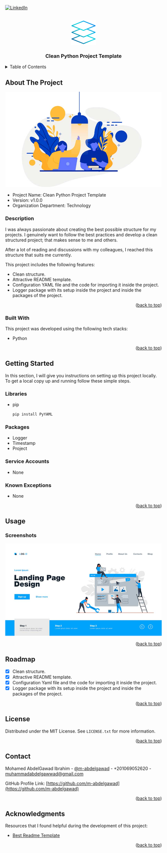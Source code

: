 <!-- PROJECT SHIELDS -->
<!--
*** I'm using markdown "reference style" links for readability.
*** Reference links are enclosed in brackets [ ] instead of parentheses ( ).
*** See the bottom of this document for the declaration of the reference variables
*** for contributors-url, forks-url, etc. This is an optional, concise syntax you may use.
*** https://www.markdownguide.org/basic-syntax/#reference-style-links
-->

<a name="readme-top"></a>

[![LinkedIn][linkedin-shield]][linkedin-url]



<!-- PROJECT LOGO -->
<br />
<div align="center">
    <img src="images/logo.png" alt="Logo" width="80" height="80">

  <h3 align="center">Clean Python Project Template</h3>

</div>



<!-- TABLE OF CONTENTS -->
<details>
  <summary>Table of Contents</summary>
  <ol>
    <li>
      <a href="#about-the-project">About The Project</a>
      <ul>
        <li><a href="#built-with">Built With</a></li>
      </ul>
    </li>
    <li>
      <a href="#getting-started">Getting Started</a>
      <ul>
        <li><a href="#libraries">Libraries</a></li>
        <li><a href="#packages">Packages</a></li>
        <li><a href="#service-accounts">Service Accounts</a></li>
        <li><a href="#known-exceptions">Known Exceptions</a></li>
      </ul>
    </li>
    <li><a href="#usage">Usage</a></li>
    <li><a href="#roadmap">Roadmap</a></li>
    <li><a href="#license">License</a></li>
    <li><a href="#contact">Contact</a></li>
    <li><a href="#acknowledgments">Acknowledgments</a></li>
  </ol>
</details>



<!-- ABOUT THE PROJECT -->
## About The Project

<img src="images/cover.jpg" alt="Cover Image">

* Project Name: Clean Python Project Template
* Version: v1.0.0
* Organization Department: Technology

### Description
I was always passionate about creating the best possible structure for my projects. I genuinely want to follow the best practices and develop a clean structured project; that makes sense to me and others.

After a lot of reading and discussions with my colleagues, I reached this structure that suits me currently.

This project includes the following features:
* Clean structure.
* Attractive README template.
* Configuration YAML file and the code for importing it inside the project.
* Logger package with its setup inside the project and inside the packages of the project.

<p align="right">(<a href="#readme-top">back to top</a>)</p>



### Built With

This project was developed using the following tech stacks:

* Python

<p align="right">(<a href="#readme-top">back to top</a>)</p>



<!-- GETTING STARTED -->
## Getting Started

In this section, I will give you instructions on setting up this project locally.
To get a local copy up and running follow these simple steps.

### Libraries

* pip
  ```sh
  pip install PyYAML
  ```

### Packages
* Logger
* Timestamp
* Project

### Service Accounts
* None

### Known Exceptions
* None

<p align="right">(<a href="#readme-top">back to top</a>)</p>



<!-- USAGE EXAMPLES -->
## Usage

### Screenshots

<img src="images/screenshot.jpg" alt="Screenshot Image">

<p align="right">(<a href="#readme-top">back to top</a>)</p>



<!-- ROADMAP -->
## Roadmap

- [x] Clean structure.
- [x] Attractive README template.
- [x] Configuration Yaml file and the code for importing it inside the project.
- [x] Logger package with its setup inside the project and inside the packages of the project.

<p align="right">(<a href="#readme-top">back to top</a>)</p>

<!-- LICENSE -->
## License

Distributed under the MIT License. See `LICENSE.txt` for more information.

<p align="right">(<a href="#readme-top">back to top</a>)</p>



<!-- CONTACT -->
## Contact

Mohamed AbdelGawad Ibrahim - [@m-abdelgawad](https://www.linkedin.com/in/m-abdelgawad/) - +201069052620 - muhammadabdelgawwad@gmail.com

GitHub Profile Link: [https://github.com/m-abdelgawad](https://github.com/m-abdelgawad)

<p align="right">(<a href="#readme-top">back to top</a>)</p>



<!-- ACKNOWLEDGMENTS -->
## Acknowledgments

Resources that I found helpful during the development of this project:

* [Best Readme Template](https://github.com/othneildrew/Best-README-Template)

<p align="right">(<a href="#readme-top">back to top</a>)</p>



<!-- MARKDOWN LINKS & IMAGES -->
<!-- https://www.markdownguide.org/basic-syntax/#reference-style-links -->
[linkedin-shield]: https://img.shields.io/badge/-LinkedIn-black.svg?style=for-the-badge&logo=linkedin&colorB=555
[linkedin-url]: https://www.linkedin.com/in/m-abdelgawad/
